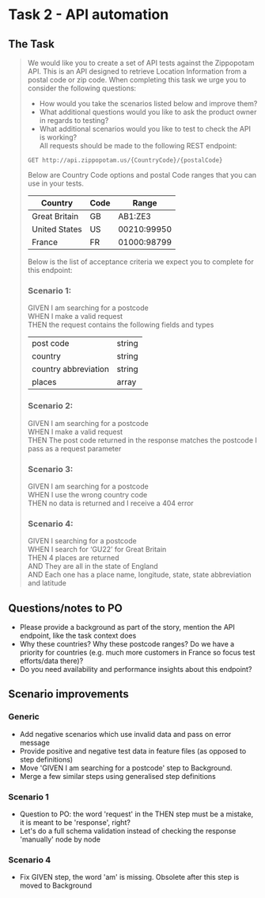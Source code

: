 # Task 2 - API automation

## The Task

> We would like you to create a set of API tests against the Zippopotam API. This is an API designed to retrieve Location Information from a postal code or zip code. When completing this task we urge you to consider the following questions:
>
> - How would you take the scenarios listed below and improve them?
> - What additional questions would you like to ask the product owner in regards to testing?
> - What additional scenarios would you like to test to check the API is working?  
>   All requests should be made to the following REST endpoint:
>
> `GET http://api.zippopotam.us/{CountryCode}/{postalCode}`
>
> Below are Country Code options and postal Code ranges that you can use in your tests.
>
> | Country       | Code | Range       |
> | ------------- | ---- | ----------- |
> | Great Britain | GB   | AB1:ZE3     |
> | United States | US   | 00210:99950 |
> | France        | FR   | 01000:98799 |
>
> Below is the list of acceptance criteria we expect you to complete for this endpoint:
>
> ### Scenario 1:
>
> GIVEN I am searching for a postcode  
> WHEN I make a valid request  
> THEN the request contains the following fields and types
>
> <table><tbody><tr><td>post code</td><td>string</td></tr><tr><td>country</td><td>string</td></tr><tr><td>country abbreviation</td><td>string</td></tr><tr><td>places</td><td>array</td></tr></tbody></table>
>
> ### Scenario 2:
>
> GIVEN I am searching for a postcode  
> WHEN I make a valid request  
> THEN The post code returned in the response matches the postcode I pass as a request parameter
>
> ### Scenario 3:
>
> GIVEN I am searching for a postcode  
> WHEN I use the wrong country code  
> THEN no data is returned and I receive a 404 error
>
> ### Scenario 4:
>
> GIVEN I searching for a postcode  
> WHEN I search for ‘GU22’ for Great Britain  
> THEN 4 places are returned  
> AND They are all in the state of England  
> AND Each one has a place name, longitude, state, state abbreviation and latitude

## Questions/notes to PO

- Please provide a background as part of the story, mention the API endpoint, like the task context does
- Why these countries? Why these postcode ranges? Do we have a priority for countries (e.g. much more customers in France so focus test efforts/data there)?
- Do you need availability and performance insights about this endpoint?

## Scenario improvements

### Generic

- Add negative scenarios which use invalid data and pass on error message
- Provide positive and negative test data in feature files (as opposed to step definitions)
- Move 'GIVEN I am searching for a postcode' step to Background.
- Merge a few similar steps using generalised step definitions

### Scenario 1

- Question to PO: the word 'request' in the THEN step must be a mistake, it is meant to be 'response', right?
- Let's do a full schema validation instead of checking the response 'manually' node by node

### Scenario 4

- Fix GIVEN step, the word 'am' is missing. Obsolete after this step is moved to Background

